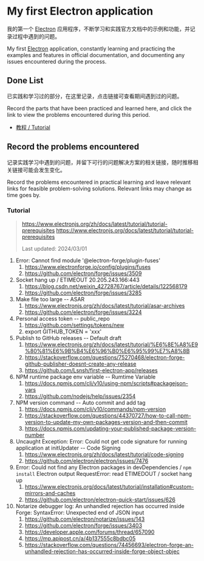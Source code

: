 # My first Electron application

我的第一个 [Electron][0] 应用程序，不断学习和实践官方文档中的示例和功能，并记录过程中遇到的问题。

My first [Electron][0] application, constantly learning and practicing the examples and features in official documentation, and documenting any issues encountered during the process.

## Done List

已实践和学习过的部分，在这里记录，点击链接可查看期间遇到过的问题。

Record the parts that have been practiced and learned here, and click the link to view the problems encountered during this period.

- [教程 / Tutorial](#tutorial)

## Record the problems encountered

记录实践学习中遇到的问题，并留下可行的问题解决方案的相关链接，随时推移相关链接可能会发生变化。

Record the problems encountered in practical learning and leave relevant links for feasible problem-solving solutions. Relevant links may change as time goes by.

### Tutorial

> https://www.electronjs.org/zh/docs/latest/tutorial/tutorial-prerequisites
> https://www.electronjs.org/docs/latest/tutorial/tutorial-prerequisites
> 
> Last updated: 2024/03/01

1. Error: Cannot find module '@electron-forge/plugin-fuses'
   1. https://www.electronforge.io/config/plugins/fuses
   2. https://github.com/electron/forge/issues/3509
2. Socket hang up / ETIMEOUT 20.205.243.166:443
   1. https://blog.csdn.net/weixin_42728767/article/details/122568179
   2. https://github.com/electron/forge/issues/3285
3. Make file too large -- ASAR
   1. https://www.electronjs.org/zh/docs/latest/tutorial/asar-archives
   2. https://github.com/electron/forge/issues/3224
4. Personal access token -- public_repo
   1. https://github.com/settings/tokens/new
   2. export GITHUB_TOKEN = 'xxx'
5. Publish to GitHub releases -- Default draft
   1. https://www.electronjs.org/zh/docs/latest/tutorial/%E6%8E%A8%E9%80%81%E6%9B%B4%E6%96%B0%E6%95%99%E7%A8%8B
   2. https://stackoverflow.com/questions/75270468/electron-forge-github-publisher-doesnt-create-any-release
   3. https://github.com/Lsnsh/first-electron-app/releases
6. NPM runtime package env variable -- Rumtime Variable
   1. https://docs.npmjs.com/cli/v10/using-npm/scripts#packagejson-vars
   2. https://github.com/nodejs/help/issues/2354
7. NPM version command -- Auto commit and add tag
   1. https://docs.npmjs.com/cli/v10/commands/npm-version
   2. https://stackoverflow.com/questions/44370727/how-to-call-npm-version-to-update-my-own-packages-version-and-then-commit
   3. https://docs.npmjs.com/updating-your-published-package-version-number
8. Uncaught Exception: Error: Could not get code signature for running application at initUpdater -- Code Signing
   1. https://www.electronjs.org/zh/docs/latest/tutorial/code-signing
   2. https://github.com/electron/electron/issues/7476
9. Error: Could not find any Electron packages in devDependencies / `npm install` Electron output RequestError: read ETIMEDOUT / socket hang up
   1.  https://www.electronjs.org/docs/latest/tutorial/installation#custom-mirrors-and-caches
   2.  https://github.com/electron/electron-quick-start/issues/626
10. Notarize debugger log: An unhandled rejection has occurred inside Forge:  SyntaxError: Unexpected end of JSON input
    1.  https://github.com/electron/notarize/issues/143
    2.  https://github.com/electron/forge/issues/3403
    3.  https://developer.apple.com/forums/thread/657090
    4.  https://mp.apipost.cn/a/4b137555c8bdbc05
    5.  https://stackoverflow.com/questions/74456693/electron-forge-an-unhandled-rejection-has-occurred-inside-forge-object-objec


[0]: https://electronjs.org/